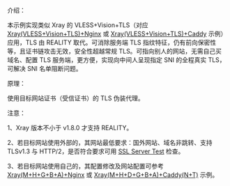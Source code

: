 介绍：

本示例实现类似 Xray 的 VLESS+Vision+TLS（对应 [Xray(VLESS+Vision+TLS)+Nginx](https://github.com/lxhao61/integrated-examples/tree/main/Xray(VLESS+Vision+TLS)+Nginx) 或 [Xray(VLESS+Vision+TLS)+Caddy](https://github.com/lxhao61/integrated-examples/tree/main/Xray(VLESS%2BVision%2BTLS)%2BCaddy) 示例） 应用，TLS 由 REALITY 取代。可消除服务端 TLS 指纹特征，仍有前向保密性等，且证书链攻击无效，安全性超越常规 TLS。可指向别人的网站，无需自己买域名、配置 TLS 服务端，更方便，实现向中间人呈现指定 SNI 的全程真实 TLS，可解决 SNI 名单阻断问题。

原理：

使用目标网站证书（受信证书）的 TLS 伪装代理。

注意：

1、Xray 版本不小于 v1.8.0 才支持 REALITY。

2、若目标网站使用外部的，其网站最低要求：国外网站、域名非跳转、支持 TLSv1.3 与 HTTP/2，是否符合要求可用 [SSL Server Test](https://www.ssllabs.com/ssltest/) 检查。

3、若目标网站使用自己的，其配置修改及网站配置可参考 [Xray(M+H+G+B+A)+Nginx](https://github.com/lxhao61/integrated-examples/tree/main/Xray(M%2BH%2BG%2BB%2BA)%2BNginx) 或 [Xray(M+H+D+G+B+A)+Caddy(N+T)](https://github.com/lxhao61/integrated-examples/tree/main/Xray(M%2BH%2BD%2BG%2BB%2BA)%2BCaddy(N%2BT)) 示例。

